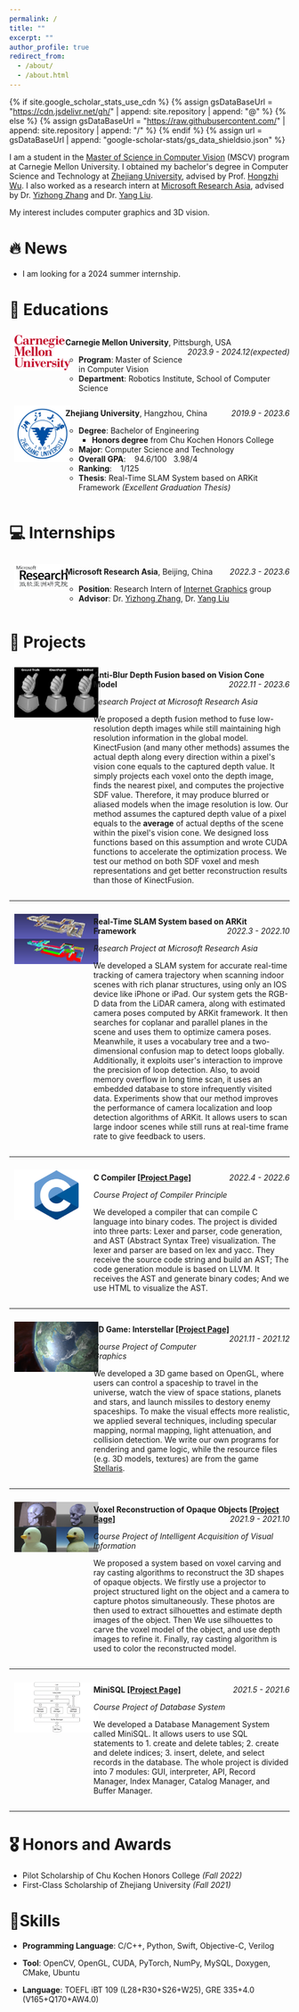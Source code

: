 ```yaml
---
permalink: /
title: ""
excerpt: ""
author_profile: true
redirect_from: 
  - /about/
  - /about.html
---
```


{% if site.google_scholar_stats_use_cdn %}
{% assign gsDataBaseUrl = "https://cdn.jsdelivr.net/gh/" | append: site.repository | append: "@" %}
{% else %}
{% assign gsDataBaseUrl = "https://raw.githubusercontent.com/" | append: site.repository | append: "/" %}
{% endif %}
{% assign url = gsDataBaseUrl | append: "google-scholar-stats/gs_data_shieldsio.json" %}

<span class='anchor' id='about-me'></span>

I am a student in the [Master of Science in Computer Vision](https://www.ri.cmu.edu/education/academic-programs/master-of-science-computer-vision/) (MSCV) program at Carnegie Mellon University. I obtained my bachelor's degree in Computer Science and Technology at [Zhejiang University](https://www.zju.edu.cn/english/), advised by Prof. [Hongzhi Wu](http://hongzhiwu.com/). I also worked as a research intern at [Microsoft Research Asia](https://www.microsoft.com/en-us/research/group/internet-graphics/), advised by Dr. [Yizhong Zhang](https://yizhongzhang1989.github.io/) and Dr. [Yang Liu](https://xueyuhanlang.github.io/).

My interest includes computer graphics and 3D vision.


# 🔥 News
- I am looking for a 2024 summer internship.

# 📖 Educations

<div style="width: 100%;">
<div>
	<div style="width:20%;float:left">
        <img src="../images/CMU.png" style="border:1vw solid transparent;">
	</div>
	<div style="width:80%;float:left">
        <p>
            <b>Carnegie Mellon University</b>, Pittsburgh, USA
  	        <span style="float:right;">
                <i>2023.9 - 2024.12(expected)</i>
  	        </span>
        </p>
        <p>
            <ul style="list-style-type:circle;">
                <li><b>Program</b>: Master of Science in Computer Vision</li>
                <li><b>Department</b>: Robotics Institute, School of Computer Science</li>
            </ul>
        </p>
    </div>
</div>
</div>
<div style="clear:both"></div>

<div style="width: 100%;">
<div>
	<div style="width:20%;float:left">
        <img src="../images/ZJU.png" style="border:1vw solid transparent;">
	</div>
	<div style="width:80%;float:left">
        <p>
            <b>Zhejiang University</b>, Hangzhou, China
  	        <span style="float:right;">
                <i>2019.9 - 2023.6</i>
  	        </span>
        </p>
        <p>
            <ul style="list-style-type:circle;">
                <li><b>Degree</b>: Bachelor of Engineering
                    <ul style="list-style-type:square;">
                		<li><b>Honors degree</b> from Chu Kochen Honors College</li>
                    </ul>
                </li>
                <li><b>Major</b>: Computer Science and Technology</li>
                <li><b>Overall GPA</b>: &nbsp;&nbsp;&nbsp;94.6/100&nbsp;&nbsp;&nbsp;3.98/4</li>
                <li><b>Ranking</b>: &nbsp;&nbsp;&nbsp;1/125</li>
                <li><b>Thesis</b>: Real-Time SLAM System based on ARKit Framework <i>(Excellent Graduation Thesis)</i></li>
            </ul>
        </p>
    </div>
</div>
</div>
<div style="clear:both"></div>

# 💻 Internships

<div style="width: 100%;">
<div>
	<div style="width:20%;float:left">
        <img src="../images/MSRA.png" style="border:1vw solid transparent;">
	</div>
	<div style="width:80%;float:left">
        <p>
            <b>Microsoft Research Asia</b>, Beijing, China
  	        <span style="float:right;">
                <i>2022.3 - 2023.6</i>
  	        </span>
        </p>
        <p>
            <ul style="list-style-type:circle;">
                <li><b>Position</b>: Research Intern of <a href="https://www.microsoft.com/en-us/research/group/internet-graphics/">Internet Graphics</a> group</li>
                <li><b>Advisor</b>: Dr. <a href="https://yizhongzhang1989.github.io/">Yizhong Zhang</a>, Dr. <a href="https://xueyuhanlang.github.io/">Yang Liu</a></li>
            </ul>
        </p>
    </div>
</div>
</div>
<div style="clear:both"></div>

# 📝 Projects

<div style="width: 100%;">
<div>
	<div style="width:30%;float:left">
        <img src="../images/Anti_Blur_Fusion.png" style="border:1vw solid transparent;">
	</div>
	<div style="width:70%;float:left">
        <p>
            <b>Anti-Blur Depth Fusion based on Vision Cone Model</b>
  	        <span style="float:right;">
                <i>2022.11 - 2023.6</i>
  	        </span>
        </p>
        <p>
            <i>Research Project at Microsoft Research Asia</i>
        </p>
        <p>
            We proposed a depth fusion method to fuse low-resolution depth images while still maintaining high resolution information in the global model. KinectFusion (and many other methods) assumes the actual depth along every direction within a pixel's vision cone equals to the captured depth value. It simply projects each voxel onto the depth image, finds the nearest pixel, and computes the projective SDF value. Therefore, it may produce blurred or aliased models when the image resolution is low. Our method assumes the captured depth value of a pixel equals to the <strong>average</strong> of actual depths of the scene within the pixel's vision cone. We designed loss functions based on this assumption and wrote CUDA functions to accelerate the optimization process. We test our method on both SDF voxel and mesh representations and get better reconstruction results than those of KinectFusion.
        </p>
    </div>
</div>
</div>
<div style="clear:both"></div>
<hr width="100%" size="1" align="center">

<div style="width: 100%;">
<div>
	<div style="width:30%;float:left">
        <img src="../images/Real-Time_SLAM_System_based_on_ARKit_Framework.png" style="border:1vw solid transparent;">
	</div>
	<div style="width:70%;float:left">
        <p>
            <b>Real-Time SLAM System based on ARKit Framework</b>
  	        <span style="float:right;">
                <i>2022.3 - 2022.10</i>
  	        </span>
        </p>
        <p>
            <i>Research Project at Microsoft Research Asia</i>
        </p>
        <p>
            We developed a SLAM system for accurate real-time tracking of camera trajectory when scanning indoor scenes with rich planar structures, using only an IOS device like iPhone or iPad. Our system gets the RGB-D data from the LiDAR camera, along with estimated camera poses computed by ARKit framework. It then searches for coplanar and parallel planes in the scene and uses them to optimize camera poses. Meanwhile, it uses a vocabulary tree and a two-dimensional confusion map to detect loops globally. Additionally, it exploits user's interaction to improve the precision of loop detection. Also, to avoid memory overflow in long time scan, it uses an embedded database to store infrequently visited data. Experiments show that our method improves the performance of camera localization and loop detection algorithms of ARKit. It allows users to scan large indoor scenes while still runs at real-time frame rate to give feedback to users.
        </p>
    </div>
</div>
</div>
<div style="clear:both"></div>
<hr width="100%" size="1" align="center">

<div style="width: 100%;">
<div>
	<div style="width:30%;float:left">
        <img src="../images/C-Compiler.png" style="border:1vw solid transparent;">
	</div>
	<div style="width:70%;float:left">
        <p>
            <b>C Compiler <a href="https://github.com/YJJfish/C-Compiler">[Project Page]</a></b>
  	        <span style="float:right;">
                <i>2022.4 - 2022.6</i>
  	        </span>
        </p>
        <p>
            <i>Course Project of Compiler Principle</i>
        </p>
        <p>
            We developed a compiler that can compile C language into binary codes. The project is divided into three parts: Lexer and parser, code generation, and AST (Abstract Syntax Tree) visualization. The lexer and parser are based on lex and yacc. They receive the source code string and build an AST; The code generation module is based on LLVM. It receives the AST and generate binary codes; And we use HTML to visualize the AST.
        </p>
    </div>
</div>
</div>
<div style="clear:both"></div>
<hr width="100%" size="1" align="center">


<div style="width: 100%;">
<div>
	<div style="width:30%;float:left">
        <img src="../images/CGProject.png" style="border:1vw solid transparent;">
	</div>
	<div style="width:70%;float:left">
        <p>
            <b>3D Game: Interstellar <a href="https://github.com/YJJfish/Interstellar">[Project Page]</a></b>
  	        <span style="float:right;">
                <i>2021.11 - 2021.12</i>
  	        </span>
        </p>
        <p>
            <i>Course Project of Computer Graphics</i>
        </p>
        <p>
            We developed a 3D game based on OpenGL, where users can control a spaceship to travel in the universe, watch the view of space stations, planets and stars, and launch missiles to destory enemy spaceships. To make the visual effects more realistic, we applied several techniques, including specular mapping, normal mapping, light attenuation, and collision detection. We write our own programs for rendering and game logic, while the resource files (e.g. 3D models, textures) are from the game <a href="https://www.paradoxinteractive.com/games/stellaris/">Stellaris</a>.
        </p>
    </div>
</div>
</div>
<div style="clear:both"></div>
<hr width="100%" size="1" align="center">
<div style="width: 100%;">
<div>
	<div style="width:30%;float:left">
        <img src="../images/IAVIProject.png" style="border:1vw solid transparent;">
	</div>
	<div style="width:70%;float:left">
        <p>
            <b>Voxel Reconstruction of Opaque Objects <a href="https://github.com/YJJfish/Voxel-Reconstruction">[Project Page]</a></b>
  	        <span style="float:right;">
                <i>2021.9 - 2021.10</i>
  	        </span>
        </p>
        <p>
            <i>Course Project of Intelligent Acquisition of Visual Information</i>
        </p>
        <p>
            We proposed a system based on voxel carving and ray casting algorithms to reconstruct the 3D shapes of opaque objects. We firstly use a projector to project structured light on the object and a camera to capture photos simultaneously. These photos are then used to extract silhouettes and estimate depth images of the object. Then We use silhouettes to carve the voxel model of the object, and use depth images to refine it. Finally, ray casting algorithm is used to color the reconstructed model.
        </p>
    </div>
</div>
</div>
<div style="clear:both"></div>
<hr width="100%" size="1" align="center">


<div style="width: 100%;">
<div>
	<div style="width:30%;float:left">
        <img src="../images/DBProject.png" style="border:1vw solid transparent;">
	</div>
	<div style="width:70%;float:left">
        <p>
            <b>MiniSQL <a href="https://github.com/YJJfish/MiniSQL">[Project Page]</a></b>
  	        <span style="float:right;">
                <i>2021.5 - 2021.6</i>
  	        </span>
        </p>
        <p>
            <i>Course Project of Database System</i>
        </p>
        <p>
            We developed a Database Management System called MiniSQL. It allows users to use SQL statements to 1. create and delete tables; 2. create and delete indices; 3. insert, delete, and select records in the database. The whole project is divided into 7 modules: GUI, interpreter, API, Record Manager, Index Manager, Catalog Manager, and Buffer Manager.
        </p>
    </div>
</div>
</div>
<div style="clear:both"></div>
<hr width="100%" size="1" align="center">

# 🎖 Honors and Awards

- Pilot Scholarship of Chu Kochen Honors College *(Fall 2022)*
- First-Class Scholarship of Zhejiang University *(Fall 2021)*

# 🔧Skills

- **Programming Language**: C/C++, Python, Swift, Objective-C, Verilog

- **Tool**: OpenCV, OpenGL, CUDA, PyTorch, NumPy, MySQL, Doxygen, CMake, Ubuntu

- **Language**: TOEFL iBT 109 (L28+R30+S26+W25), GRE 335+4.0 (V165+Q170+AW4.0)

